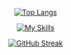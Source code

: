 <div align="center">

[![Top Langs](https://github-readme-stats.vercel.app/api/top-langs/?username=lvanrooijen&theme=ambient_gradient&layout=donut)](https://github.com/anuraghazra/github-readme-stats) 

[![My Skills](https://skillicons.dev/icons?i=html,css,js,ts,java,spring,react,postgres,idea&theme=dark&perline=9)](https://skillicons.dev)    

[![GitHub Streak](https://streak-stats.demolab.com?user=lvanrooijen&theme=ambient-gradient&locale=nl&date_format=j%2Fn%5B%2FY%5D)](https://git.io/streak-stats)
</div>
